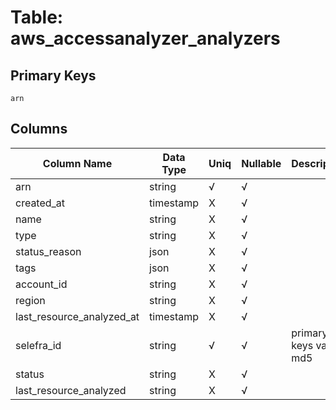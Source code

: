 # Table: aws_accessanalyzer_analyzers

## Primary Keys 

```
arn
```


## Columns 

|  Column Name   |  Data Type  | Uniq | Nullable | Description | 
|  ----  | ----  | ----  | ----  | ---- | 
| arn | string | √ | √ |  | 
| created_at | timestamp | X | √ |  | 
| name | string | X | √ |  | 
| type | string | X | √ |  | 
| status_reason | json | X | √ |  | 
| tags | json | X | √ |  | 
| account_id | string | X | √ |  | 
| region | string | X | √ |  | 
| last_resource_analyzed_at | timestamp | X | √ |  | 
| selefra_id | string | √ | √ | primary keys value md5 | 
| status | string | X | √ |  | 
| last_resource_analyzed | string | X | √ |  | 


